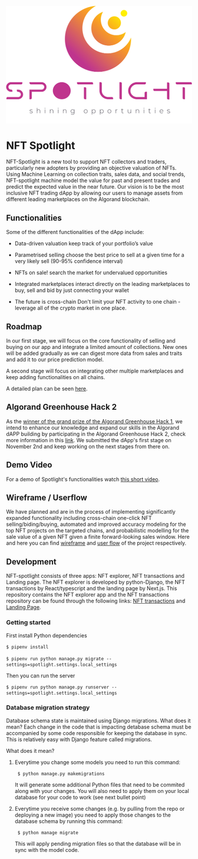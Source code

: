 ![alt text](logo_with_header.png) 

# NFT Spotlight

NFT-Spotlight is a new tool to support NFT collectors and traders, particularly new adopters by providing an objective valuation of NFTs. Using Machine Learning on collection traits, sales data, and social trends, NFT-spotlight machine model the value for past and present trades and predict the expected value in the near future. Our vision is to be the most inclusive NFT trading dApp by allowing our users to manage assets from different leading marketplaces on the Algorand blockchain.

## Functionalities

Some of the different functionalities of the dApp include:

- Data-driven valuation
  keep track of your portfolio’s value

- Parametrised selling
  choose the best price to sell at a given time for a very likely sell (90-95% confidence interval)

- NFTs on sale!
  search the market for undervalued opportunities

- Integrated marketplaces
  interact directly on the leading marketplaces to buy, sell and bid by just connecting your wallet

- The future is cross-chain
  Don't limit your NFT activity to one chain - leverage all of the crypto market in one place. 

## Roadmap

In our first stage, we will focus on the core functionality of selling and buying on our app and integrate a limited amount of collections. New ones will be added gradually as we can digest more data from sales and traits and add it to our price prediction model.

A second stage will focus on integrating other multiple marketplaces and keep adding functionalities on all chains. 

A detailed plan can be seen [here](https://spotlight-explorer.herokuapp.com/road-map).

## Algorand Greenhouse Hack 2 

As the [winner of the grand prize of the Algorand Greenhouse Hack 1](https://twitter.com/DevGreenhouse/status/1569404923967569920), we intend to enhance our knowledge and expand our skills in the Algorand dAPP building by participating in the Algorand Greenhouse Hack 2, check more information in this [link](https://gitcoin.co/issue/29368).  We submitted the dApp's first stage on November 2nd and keep working on the next stages from there on.

## Demo Video

For a demo of Spotlight's functionalities watch [this short video](http://www.nft-spotlight.xyz/demovideo).

## Wireframe / Userflow

We have planned and are in the process of implementing significantly expanded functionality including cross-chain one-click NFT selling/biding/buying, automated and improved accuracy modeling for the top NFT projects on the targeted chains, and probabilistic modelling for the sale value of a given NFT given a finite forward-looking sales window. Here and here you can find [wireframe](https://www.figma.com/file/zq0WXCxpMJwdvTgT8FHyDG/Brief%2FPersonae%2F-Competitor-analysis%2F-Task-flow?node-id=26%3A39) and [user flow](https://www.figma.com/file/6uny4kmc5fDo0mv6tzGAs8/nft-spotlight-Mobile-userflow-V1?node-id=0%3A1) of the project respectively.


## Development

NFT-spotlight consists of three apps: NFT explorer, NFT transactions and Landing page. The NFT explorer is developed by python-Django, the NFT transactions by React/typescript and the landing page by Next.js. This repository contains the NFT explorer app and the NFT transactions repository can be found through the following links: [NFT transactions](https://gitlab.com/nft-spotlight/algowallet) and [Landing Page](https://gitlab.com/nft-spotlight/spotlight-node). 

### Getting started

First install Python dependencies

    $ pipenv install

    $ pipenv run python manage.py migrate --settings=spotlight.settings.local_settings

Then you can run the server

    $ pipenv run python manage.py runserver --settings=spotlight.settings.local_settings



### Database migration strategy

Database schema state is maintained using Django migrations.
What does it mean?
Each change in the code that is impacting detabase schema
must be accompanied by some code responsible for keeping the database in sync.
This is relatively easy with Django feature called migrations.


What does it mean?

1) Everytime you change some models
    you need to run this command:

        $ python manage.py makemigrations

    It will generate some additional Python files
    that need to be commited along with your changes.
    You will also need to apply them 
    on your local database for your code to work (see next bullet point)

2) Everytime you receive some changes
    (e.g. by pulling from the repo or deploying a new image)
    you need to apply those changes to the database schema
    by running this command:

        $ python manage migrate

    This will apply pending migration files
    so that the database will be in sync with the model code.


